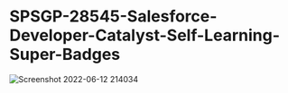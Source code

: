 # SPSGP-28545-Salesforce-Developer-Catalyst-Self-Learning-Super-Badges

![Screenshot 2022-06-12 214034](https://user-images.githubusercontent.com/52037439/173242514-e46370e0-5b93-4cdd-a1f1-dced0974288d.jpg)
